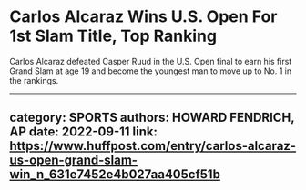 # Carlos Alcaraz Wins U.S. Open For 1st Slam Title, Top Ranking

Carlos Alcaraz defeated Casper Ruud in the U.S. Open final to earn his first Grand Slam at age 19 and become the youngest man to move up to No. 1 in the rankings.

---
category: SPORTS
authors: HOWARD FENDRICH, AP
date: 2022-09-11
link: https://www.huffpost.com/entry/carlos-alcaraz-us-open-grand-slam-win_n_631e7452e4b027aa405cf51b
---
